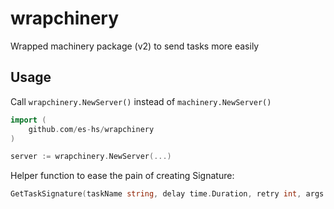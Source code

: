 # wrapchinery
Wrapped machinery package (v2) to send tasks more easily

## Usage
Call `wrapchinery.NewServer()` instead of `machinery.NewServer()`
```go
import (
    github.com/es-hs/wrapchinery
)

server := wrapchinery.NewServer(...)
```

Helper function to ease the pain of creating Signature:
```go
GetTaskSignature(taskName string, delay time.Duration, retry int, args ...interface{}) *tasks.Signature
```